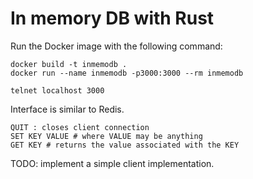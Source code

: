 # In memory DB with Rust

Run the Docker image with the following command:

```
docker build -t inmemodb .
docker run --name inmemodb -p3000:3000 --rm inmemodb
```

```telnet localhost 3000```

Interface is similar to Redis.
```
QUIT : closes client connection
SET KEY VALUE # where VALUE may be anything
GET KEY # returns the value associated with the KEY
```

TODO: implement a simple client implementation.